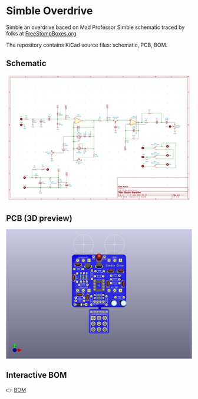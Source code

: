 # Simble Overdrive

Simble an overdrive baced on Mad Professor Simble schematic traced by folks at [FreeStompBoxes.org](https://www.freestompboxes.org/viewtopic.php?f=7&t=24553&start=60).

The repository contains KiCad source files: schematic, PCB, BOM.

## Schematic

![](https://github.com/vitaliy-bobrov/simble-overdrive/blob/main/images/schematic.png)

## PCB (3D preview)

![](https://github.com/vitaliy-bobrov/simble-overdrive/blob/main/images/simble-overdrive.jpg)

## Interactive BOM

👉 [BOM](https://vitaliy-bobrov.github.io/simble-overdrive/)
